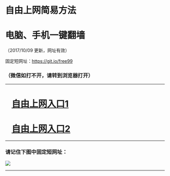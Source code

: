 ﻿# 自由上网简易方法

# 电脑、手机一键翻墙

（2017/10/09 更新，网址有效）

固定短网址：https://git.io/free99

### （微信如打不开，请转到浏览器打开）


***





# &nbsp;&nbsp; <a href="http://ft1358814835.fwq-tz-1001.info/fwqtz01.html?t=10090016730 " target="_blank">自由上网入口1</a>
# &nbsp;&nbsp; <a href="http://ft3127710049.fwq-tz-1002.info/fwqtz02.html?t=100900110468 " target="_blank">自由上网入口2</a>
***

### 请记住下图中固定短网址：

<img src="https://s3-us-west-2.amazonaws.com/fwq-1001/yjfq-20170905okok.png" /> 


***

